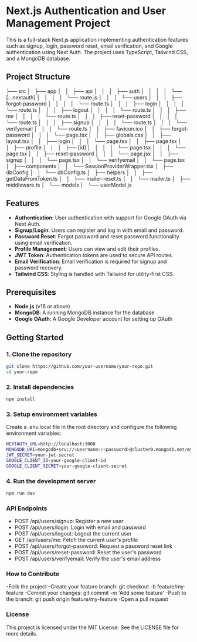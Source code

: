 # Next.js Authentication and User Management Project

This is a full-stack Next.js application implementing authentication features such as signup, login, password reset, email verification, and Google authentication using Next Auth. The project uses TypeScript, Tailwind CSS, and a MongoDB database.

## Project Structure
├── src
│   ├── app
│   │   ├── api
│   │   │   ├── auth
│   │   │   │   └── [...nextauth]
│   │   │   │       └── route.js
│   │   │   └── users
│   │   │       ├── forgot-password
│   │   │       │   └── route.ts
│   │   │       ├── login
│   │   │       │   └── route.ts
│   │   │       ├── logout
│   │   │       │   └── route.ts
│   │   │       ├── me
│   │   │       │   └── route.ts
│   │   │       ├── reset-password
│   │   │       │   └── route.ts
│   │   │       ├── signup
│   │   │       │   └── route.ts
│   │   │       └── verifyemail
│   │   │           └── route.ts
│   │   ├── favicon.ico
│   │   ├── forgot-password
│   │   │   └── page.tsx
│   │   ├── globals.css
│   │   ├── layout.tsx
│   │   ├── login
│   │   │   └── page.tsx
│   │   ├── page.tsx
│   │   ├── profile
│   │   │   ├── [id]
│   │   │   │   └── page.tsx
│   │   │   └── page.tsx
│   │   ├── reset-password
│   │   │   └── page.jsx
│   │   ├── signup
│   │   │   └── page.tsx
│   │   └── verifyemail
│   │       └── page.tsx
│   ├── components
│   │   └── SessionProviderWrapper.tsx
│   ├── dbConfig
│   │   └── dbConfig.ts
│   ├── helpers
│   │   ├── getDataFromToken.ts
│   │   ├── mailer-reset.ts
│   │   └── mailer.ts
│   ├── middleware.ts
│   └── models
│       └── userModel.js

## Features

- **Authentication**: User authentication with support for Google OAuth via Next Auth.
- **Signup/Login**: Users can register and log in with email and password.
- **Password Reset**: Forgot password and reset password functionality using email verification.
- **Profile Management**: Users can view and edit their profiles.
- **JWT Token**: Authentication tokens are used to secure API routes.
- **Email Verification**: Email verification is required for signup and password recovery.
- **Tailwind CSS**: Styling is handled with Tailwind for utility-first CSS.

## Prerequisites

- **Node.js** (v16 or above)
- **MongoDB**: A running MongoDB instance for the database
- **Google OAuth**: A Google Developer account for setting up OAuth

## Getting Started

### 1. Clone the repository

```bash
git clone https://github.com/your-username/your-repo.git
cd your-repo
```
### 2. Install dependencies
```bash
npm install
```
### 3. Setup environment variables
Create a .env.local file in the root directory and configure the following environment variables:

```bash
NEXTAUTH_URL=http://localhost:3000
MONGODB_URI=mongodb+srv://<username>:<password>@cluster0.mongodb.net/mydatabase
JWT_SECRET=your-jwt-secret
GOOGLE_CLIENT_ID=your-google-client-id
GOOGLE_CLIENT_SECRET=your-google-client-secret
```
### 4. Run the development server

```bash
npm run dev
```

### API Endpoints
- POST /api/users/signup: Register a new user
- POST /api/users/login: Login with email and password
- POST /api/users/logout: Logout the current user
- GET /api/users/me: Fetch the current user's profile
- POST /api/users/forgot-password: Request a password reset link
- POST /api/users/reset-password: Reset the user's password
- POST /api/users/verifyemail: Verify the user's email address

### How to Contribute
-Fork the project
-Create your feature branch: git checkout -b feature/my-feature
-Commit your changes: git commit -m 'Add some feature'
-Push to the branch: git push origin feature/my-feature
-Open a pull request

### License
This project is licensed under the MIT License. See the LICENSE file for more details.


